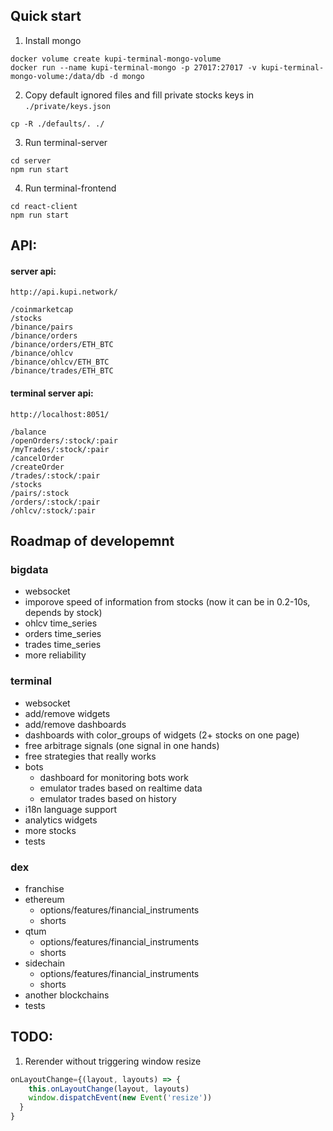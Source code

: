 ## Quick start
1. Install mongo
```
docker volume create kupi-terminal-mongo-volume
docker run --name kupi-terminal-mongo -p 27017:27017 -v kupi-terminal-mongo-volume:/data/db -d mongo
```

2. Copy default ignored files and fill private stocks keys in ```./private/keys.json```
```
cp -R ./defaults/. ./
```

3. Run terminal-server
```
cd server
npm run start
``` 

4. Run terminal-frontend
```
cd react-client
npm run start
```

## API:
#### server api:
```http://api.kupi.network/```
```
/coinmarketcap
/stocks
/binance/pairs
/binance/orders
/binance/orders/ETH_BTC
/binance/ohlcv
/binance/ohlcv/ETH_BTC
/binance/trades/ETH_BTC
```

#### terminal server api:
```http://localhost:8051/```
```
/balance
/openOrders/:stock/:pair
/myTrades/:stock/:pair
/cancelOrder
/createOrder
/trades/:stock/:pair
/stocks
/pairs/:stock
/orders/:stock/:pair
/ohlcv/:stock/:pair
```

## Roadmap of developemnt
### bigdata
- websocket
- imporove speed of information from stocks (now it can be in 0.2-10s, depends by stock)
- ohlcv time_series
- orders time_series
- trades time_series
- more reliability
### terminal
- websocket
- add/remove widgets
- add/remove dashboards
- dashboards with color_groups of widgets (2+ stocks on one page)
- free arbitrage signals (one signal in one hands)
- free strategies that really works
- bots
  - dashboard for monitoring bots work
  - emulator trades based on realtime data
  - emulator trades based on history
- i18n language support
- analytics widgets
- more stocks
- tests
### dex
- franchise
- ethereum
  - options/features/financial_instruments
  - shorts
- qtum
  - options/features/financial_instruments
  - shorts
- sidechain
  - options/features/financial_instruments
  - shorts
- another blockchains
- tests

## TODO:
1. Rerender without triggering window resize
```js
onLayoutChange={(layout, layouts) => {
    this.onLayoutChange(layout, layouts)
    window.dispatchEvent(new Event('resize'))
  }
}
```
